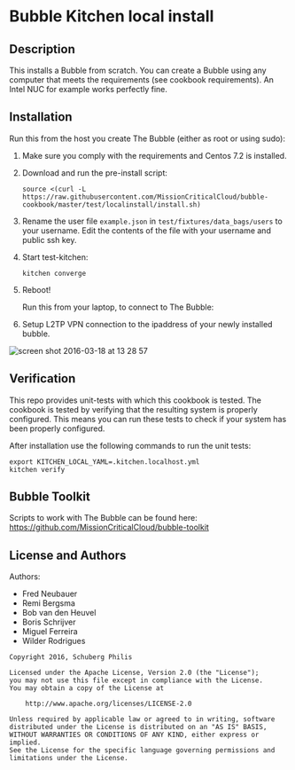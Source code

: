 # Bubble Kitchen local install

Description
------------
This installs a Bubble from scratch. You can create a Bubble using any computer that meets the requirements (see cookbook requirements). An Intel NUC for example works perfectly fine.

Installation
------------
Run this from the host you create The Bubble (either as root or using sudo):

1. Make sure you comply with the requirements and Centos 7.2 is installed.
2. Download and run the pre-install script:

    ```
    source <(curl -L https://raw.githubusercontent.com/MissionCriticalCloud/bubble-cookbook/master/test/localinstall/install.sh)
    ```
3. Rename the user file `example.json` in `test/fixtures/data_bags/users` to your username. Edit the contents of the file with your username and public ssh key.
4. Start test-kitchen:

    ```
    kitchen converge
    ```
5. Reboot!

   Run this from your laptop, to connect to The Bubble:
6. Setup L2TP VPN connection to the ipaddress of your newly installed bubble.

![screen shot 2016-03-18 at 13 28 57](https://cloud.githubusercontent.com/assets/1630096/13877811/68585b16-ed0d-11e5-9790-15ad2702f5a2.png)

Verification
------------
This repo provides unit-tests with which this cookbook is tested. The cookbook is tested by verifying that the resulting system is properly configured.
This means you can run these tests to check if your system has been properly configured. 

After installation use the following commands to run the unit tests:
```
export KITCHEN_LOCAL_YAML=.kitchen.localhost.yml
kitchen verify
```

Bubble Toolkit
-------------
Scripts to work with The Bubble can be found here: https://github.com/MissionCriticalCloud/bubble-toolkit

License and Authors
-------------------
Authors:
* Fred Neubauer
* Remi Bergsma
* Bob van den Heuvel
* Boris Schrijver
* Miguel Ferreira
* Wilder Rodrigues

```text
Copyright 2016, Schuberg Philis

Licensed under the Apache License, Version 2.0 (the "License");
you may not use this file except in compliance with the License.
You may obtain a copy of the License at

    http://www.apache.org/licenses/LICENSE-2.0

Unless required by applicable law or agreed to in writing, software
distributed under the License is distributed on an "AS IS" BASIS,
WITHOUT WARRANTIES OR CONDITIONS OF ANY KIND, either express or implied.
See the License for the specific language governing permissions and
limitations under the License.
```
